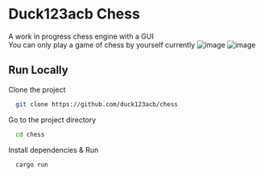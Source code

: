 
# Duck123acb Chess

A work in progress chess engine with a GUI  
You can only play a game of chess by yourself currently
![image](https://github.com/user-attachments/assets/3f5d5d17-c98d-493b-a914-a757899dc7ae)
![image](https://github.com/user-attachments/assets/d6b2831f-8083-4ae9-901d-3a637cf0bb14)


## Run Locally

Clone the project

```bash
  git clone https://github.com/duck123acb/chess
```

Go to the project directory

```bash
  cd chess
```

Install dependencies & Run

```bash
  cargo run
```

